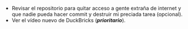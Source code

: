 * Revisar el repositorio para quitar acceso a gente extraña de internet y que nadie pueda hacer commit y destruir mi preciada tarea (opcional).
* Ver el vídeo nuevo de DuckBricks (**_prioritario_**).

